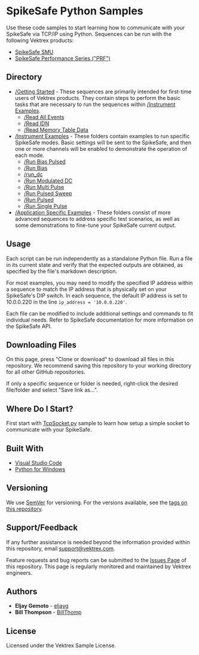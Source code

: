 # SpikeSafe Python Samples

Use these code samples to start learning how to communicate with your SpikeSafe via TCP/IP using Python. Sequences can be run with the following Vektrex products:
 - [SpikeSafe SMU](https://www.vektrex.com/products/spikesafe-source-measure-unit/)
 - [SpikeSafe Performance Series ("PRF")](https://www.vektrex.com/products/spikesafe-performance-series-precision-pulsed-current-sources/)

## Directory

- [/Getting Started](/Getting%20Started) - These sequences are primarily intended for first-time users of Vektrex products. They contain steps to perform the basic tasks that are necessary to run the sequences within [/Instrument Examples](/Instrument%20Examples).
  - [/Read All Events](/Getting%20Started/Read%20All%20Events)
  - [/Read IDN](/Getting%20Started/Read%20IDN)
  - [/Read Memory Table Data](/Getting%20Started/Read%20Memory%20Table%20Data)
- [/Instrument Examples](/Instrument%20Examples) - These folders contain examples to run specific SpikeSafe modes. Basic settings will be sent to the SpikeSafe, and then one or more channels will be enabled to demonstrate the operation of each mode.
  - [/Run Bias Pulsed](/Instrument%20Examples/Run%20Bias%20Pulsed)
  - [/Run Bias](/Instrument%20Examples/Run%20Bias)
  - [/run_dc](/Instrument%20Examples/run_dc)
  - [/Run Modulated DC](/Instrument%20Examples/Run%20Modulated%20DC)
  - [/Run Multi Pulse](/Instrument%20Examples/Run%20Multi%20Pulse)
  - [/Run Pulsed Sweep](/Instrument%20Examples/Run%20Pulsed%20Sweep)
  - [/Run Pulsed](/Instrument%20Examples/Run%20Pulsed)
  - [/Run Single Pulse](/Instrument%20Examples/Run%20Single%20Pulse)
- [/Application Specific Examples](/Application-Specific%20Examples) - These folders consist of more advanced sequences to address specific test scenarios, as well as some demonstrations to fine-tune your SpikeSafe current output.

## Usage

Each script can be run independently as a standalone Python file. Run a file  in its current state and verify that the expected outputs are obtained, as specified by the file's markdown description.

For most examples, you may need to modify the specified IP address within a sequence to match the IP address that is physically set on your SpikeSafe's DIP switch. In each sequence, the default IP address is set to 10.0.0.220 in the line `ip_address = '10.0.0.220'`.

Each file can be modified to include additional settings and commands to fit individual needs. Refer to SpikeSafe documentation for more information on the SpikeSafe API.

## Downloading Files

On this page, press "Clone or download" to download all files in this repository. We recommend saving this repository to your working directory for all other GitHub repositories.

If only a specific sequence or folder is needed, right-click the desired file/folder and select "Save link as...".

## Where Do I Start?

First start with [TcpSocket.py](https://github.com/VektrexElectronicSystems/SpikeSafePythonSamples/tree/development/Getting%20Started/TCP%20Socket%20Sample) sample to learn how setup a simple socket to communicate with your SpikeSafe.

## Built With

* [Visual Studio Code](https://code.visualstudio.com/)
* [Python for Windows](https://www.python.org/downloads/windows/)

## Versioning

We use [SemVer](http://semver.org/) for versioning. For the versions available, see the [tags on this repository](https://github.com/your/project/tags). 

## Support/Feedback

If any further assistance is needed beyond the information provided within this repository, email support@vektrex.com.

Feature requests and bug reports can be submitted to the [Issues Page](/issues) of this repository. This page is regularly monitored and maintained by Vektrex engineers.


## Authors

* **Eljay Gemoto** - [eljayg](https://github.com/eljayg)
* **Bill Thompson** - [BillThomp](https://github.com/BillThomp)

## License

Licensed under the Vektrex Sample License.
